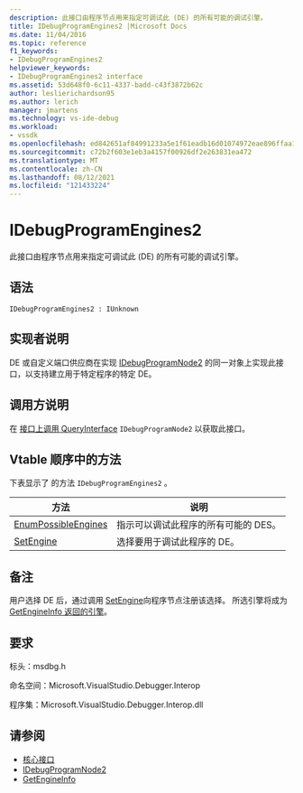 ```yaml
---
description: 此接口由程序节点用来指定可调试此 (DE) 的所有可能的调试引擎。
title: IDebugProgramEngines2 |Microsoft Docs
ms.date: 11/04/2016
ms.topic: reference
f1_keywords:
- IDebugProgramEngines2
helpviewer_keywords:
- IDebugProgramEngines2 interface
ms.assetid: 53d648f0-6c11-4337-badd-c43f3872b62c
author: leslierichardson95
ms.author: lerich
manager: jmartens
ms.technology: vs-ide-debug
ms.workload:
- vssdk
ms.openlocfilehash: ed842651af84991233a5e1f61eadb16d01074972eae896ffaa178748447aebc4
ms.sourcegitcommit: c72b2f603e1eb3a4157f00926df2e263831ea472
ms.translationtype: MT
ms.contentlocale: zh-CN
ms.lasthandoff: 08/12/2021
ms.locfileid: "121433224"
---
```

# <a name="idebugprogramengines2"></a>IDebugProgramEngines2
此接口由程序节点用来指定可调试此 (DE) 的所有可能的调试引擎。

## <a name="syntax"></a>语法

```
IDebugProgramEngines2 : IUnknown
```

## <a name="notes-for-implementers"></a>实现者说明
 DE 或自定义端口供应商在实现 [IDebugProgramNode2](../../../extensibility/debugger/reference/idebugprogramnode2.md) 的同一对象上实现此接口，以支持建立用于特定程序的特定 DE。

## <a name="notes-for-callers"></a>调用方说明
 在 [接口上调用 QueryInterface](/cpp/atl/queryinterface) `IDebugProgramNode2` 以获取此接口。

## <a name="methods-in-vtable-order"></a>Vtable 顺序中的方法
 下表显示了 的方法 `IDebugProgramEngines2` 。

|方法|说明|
|------------|-----------------|
|[EnumPossibleEngines](../../../extensibility/debugger/reference/idebugprogramengines2-enumpossibleengines.md)|指示可以调试此程序的所有可能的 DES。|
|[SetEngine](../../../extensibility/debugger/reference/idebugprogramengines2-setengine.md)|选择要用于调试此程序的 DE。|

## <a name="remarks"></a>备注
 用户选择 DE 后，通过调用 [SetEngine](../../../extensibility/debugger/reference/idebugprogramengines2-setengine.md)向程序节点注册该选择。 所选引擎将成为 [GetEngineInfo 返回的引擎](../../../extensibility/debugger/reference/idebugprogramnode2-getengineinfo.md)。

## <a name="requirements"></a>要求
 标头：msdbg.h

 命名空间：Microsoft.VisualStudio.Debugger.Interop

 程序集：Microsoft.VisualStudio.Debugger.Interop.dll

## <a name="see-also"></a>请参阅
- [核心接口](../../../extensibility/debugger/reference/core-interfaces.md)
- [IDebugProgramNode2](../../../extensibility/debugger/reference/idebugprogramnode2.md)
- [GetEngineInfo](../../../extensibility/debugger/reference/idebugprogramnode2-getengineinfo.md)
